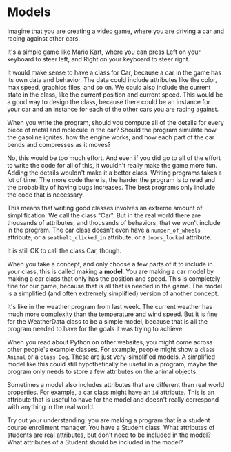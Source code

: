 # Models

Imagine that you are creating a video game, where you are driving a car and racing against other cars.

It's a simple game like Mario Kart, where you can press Left on your keyboard to steer left, and Right on your keyboard to steer right.

It would make sense to have a class for Car, because a car in the game has its own data and behavior. The data could include attributes like the color, max speed, graphics files, and so on. We could also include the current state in the class, like the current position and current speed. This would be a good way to design the class, because there could be an instance for your car and an instance for each of the other cars you are racing against.

When you write the program, should you compute all of the details for every piece of metal and molecule in the car? Should the program simulate how the gasoline ignites, how the engine works, and how each part of the car bends and compresses as it moves?

No, this would be too much effort. And even if you did go to all of the effort to write the code for all of this, it wouldn't really make the game more fun. Adding the details wouldn't make it a better class. Writing programs takes a lot of time. The more code there is, the harder the program is to read and the probability of having bugs increases. The best programs only include the code that is necessary.

This means that writing good classes involves an extreme amount of simplification. We call the class "Car". But in the real world there are thousands of attributes, and thousands of behaviors, that we won't include in the program. The car class doesn't even have a `number_of_wheels` attribute, or a `seatbelt_clicked_in` attribute, or a `doors_locked` attribute.

It is still OK to call the class Car, though.

When you take a concept, and only choose a few parts of it to include in your class, this is called making a **model**. You are making a car model by making a car class that only has the position and speed. This is completely fine for our game, because that is all that is needed in the game. The model is a simplified (and often extremely simplified) version of another concept.

It's like in the weather program from last week. The current weather has much more complexity than the temperature and wind speed. But it is fine for the WeatherData class to be a simple model, because that is all the program needed to have for the goals it was trying to achieve.

When you read about Python on other websites, you might come across other people's example classes. For example, people might show a `class Animal` or a `class Dog`. These are just very-simplified models. A simplified model like this could still hypothetically be useful in a program, maybe the program only needs to store a few attributes on the animal objects.

Sometimes a model also includes attributes that are different than real world properties. For example, a car class might have an `id` attribute. This is an attribute that is useful to have for the model and doesn't really correspond with anything in the real world.

Try out your understanding: you are making a program that is a student course enrollment manager. You have a Student class. What attributes of students are real attributes, but don't need to be included in the model? What attributes of a Student should be included in the model?

